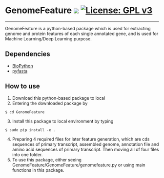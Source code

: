# GenomeFeature [![](https://img.shields.io/badge/Release-v1.0.1-blue.svg)](https://github.com/shanwai1234/GPWAS/commits/master) [![License: GPL v3](https://img.shields.io/badge/License-GPL%20v3-blue.svg)](https://www.gnu.org/licenses/gpl-3.0)
-------------

GenomeFeature is a python-based package which is used for extracting genome and protein features of each single annotated gene, and is used for Machine Learning/Deep Learning purpose.

## Dependencies

- [BioPython](https://biopython.org/wiki/Download)
- [pyfasta](https://pypi.org/project/pyfasta/)

## How to use

1. Download this python-based package to local
2. Entering the downloaded package by
```
$ cd GenomeFeature
```
3. Install this package to local environment by typing
```
$ sudo pip install -e .
```
4. Preparing 4 required files for later feature generation, which are cds sequences of primary transcript, assembled genome, annotation file and amino acid sequences of primary transcript. Then moving all of four files into one folder.
5. To use this package, either seeing GenomeFeature/GenomeFeature/genomefeature.py or using main functions in this package.
